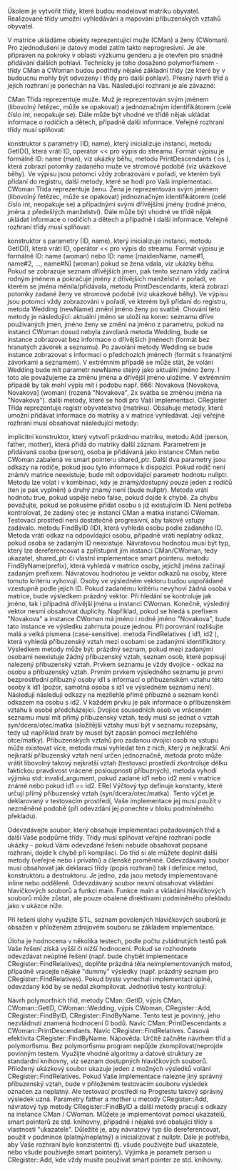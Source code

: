 Úkolem je vytvořit třídy, které budou modelovat matriku obyvatel. Realizované třídy umožní vyhledávání a mapování příbuzenských vztahů obyvatel.

V matrice ukládáme objekty reprezentující muže (CMan) a ženy (CWoman). Pro zjednodušení je datový model zatím takto neprogresivní. Je ale připraven na pokroky v oblasti výzkumu genderu a je otevřen pro snadné přidávání dalších pohlaví. Technicky je toho dosaženo polymorfismem - třídy CMan a CWoman budou podtřídy nějaké základní třídy (ze které by v budoucnu mohly být odvozeny i třídy pro další pohlaví). Přesný návrh tříd a jejich rozhraní je ponechán na Vás. Následující rozhraní je ale závazné:

CMan
Třída reprezentuje muže. Muž je reprezentován svým jménem (libovolný řetězec, může se opakovat) a jednoznačným identifikátorem (celé číslo int, neopakuje se). Dále může být vhodné ve třídě nějak ukládat informace o rodičích a dětech, případně další informace. Veřejné rozhraní třídy musí splňovat:

konstruktor s parametry (ID, name), který inicializuje instanci,
metodu GetID(), která vrátí ID,
operátor << pro výpis do streamu. Formát výpisu je formálně ID: name (man), viz ukázky běhu,
metodu PrintDescendants ( os ), která zobrazí potomky zadaného muže ve stromové podobě (viz ukázkové běhy). Ve výpisu jsou potomci vždy zobrazováni v pořadí, ve kterém byli přidaní do registru,
další metody, které se hodí pro Vaši implementaci.
CWoman
Třída reprezentuje ženu. Žena je reprezentován svým jménem (libovolný řetězec, může se opakovat) jednoznačným identifikátorem (celé číslo int, neopakuje se) a případnými svými dřívějšími jmény (rodné jméno, jména z předešlých manželství). Dále může být vhodné ve třídě nějak ukládat informace o rodičích a dětech a případně i další informace. Veřejné rozhraní třídy musí splňovat:

konstruktor s parametry (ID, name), který inicializuje instanci,
metodu GetID(), která vrátí ID,
operátor << pro výpis do streamu. Formát výpisu je formálně ID: name (woman) nebo ID: name [maidenName, name#1, name#2, ..., name#N] (woman) pokud se žena vdala, viz ukázky běhu. Pokud se zobrazuje seznam dřívějších jmen, pak tento seznam vždy začíná rodným jménem a pokračuje jmény z dřívějších manželství v pořadí, ve kterém se jména měnila/přidávala,
metodu PrintDescendants, která zobrazí potomky zadané ženy ve stromové podobě (viz ukázkové běhy). Ve výpisu jsou potomci vždy zobrazováni v pořadí, ve kterém byli přidaní do registru,
metoda Wedding (newName) změní jméno ženy po svatbě. Chování této metody je následující:
aktuální jméno se uloží na konec seznamu dříve používaných jmen,
jméno ženy se změní na jméno z parametru,
pokud na instanci CWoman dosud nebyla zavolaná metoda Wedding, bude se instance zobrazovat bez informace o dřívějších jménech (formát bez hranatých závorek a seznamu). Po zavolání metody Wedding se bude instance zobrazovat s informací o předchozích jménech (formát s hranatými závorkami a seznamem). V extrémním případě se může stát, že volání Wedding bude mít parametr newName stejný jako aktuální jméno ženy. I toto ale považujeme za změnu jména a dřívější jméno uložíme. V extrémním případě by tak mohl výpis mít i podobu např. 666: Novakova [Novakova, Novakova] (woman) (rozená "Novakova", 2x svatba se změnou jména na "Novakova").
další metody, které se hodí pro Vaši implementaci.
CRegister
Třída reprezentuje registr obyvatelstva (matriku). Obsahuje metody, které umožní přidávat informace do matriky a v matrice vyhledávat. Její veřejné rozhraní musí obsahovat následující metody:

implicitní konstruktor, který vytvoří prázdnou matriku,
metodu Add (person, father, mother), která přidá do matriky další záznam. Parametrem je přidávaná osoba (person), osoba je přidávaná jako instance CMan nebo CWoman zabalená ve smart pointeru shared_ptr. Další dva parametry jsou odkazy na rodiče, pokud jsou tyto informace k dispozici. Pokud rodič není znám/v matrice neexistuje, bude mít odpovídající parametr hodnotu nullptr. Metodu lze volat i v kombinaci, kdy je známý/dostupný pouze jeden z rodičů (ten je pak vyplněn) a druhý známý není (bude nullptr). Metoda vrátí hodnotu true, pokud uspěje nebo false, pokud dojde k chybě. Za chybu považujte, pokud se pokusíme přidat osobu s již existujícím ID. Není potřeba kontrolovat, že zadaný otec je instancí CMan a matka instancí CWoman. Testovací prostředí není dostatečně progresivní, aby takové vstupy zadávalo.
metodu FindByID (ID), která vyhledá osobu podle zadaného ID. Metoda vrátí odkaz na odpovídající osobu, případně vrátí neplatný odkaz, pokud osoba se zadaným ID neexistuje. Návratovou hodnotou musí být typ, který lze dereferencovat a zpřístupnit jím instanci CMan/CWoman, tedy ukazatel, shared_ptr či vlastní implementace smart pointeru.
metodu FindByName(prefix), která vyhledá v matrice osoby, jejichž jména začínají zadaným prefixem. Návratovou hodnotou je vektor odkazů na osoby, které tomuto kritériu vyhovují. Osoby ve výsledném vektoru budou uspořádané vzestupně podle jejich ID. Pokud zadanému kritériu nevyhoví žádná osoba v matrice, bude výsledkem prázdný vektor. Při hledání se kontroluje jak jméno, tak i případná dřívější jména u instancí CWoman. Konečně, výsledný vektor nesmí obsahovat duplicity. Například, pokud se hledá s prefixem "Novakova" a instance CWoman má jméno i rodné jméno "Novakova", bude tato instance ve výsledku zahrnuta pouze jednou. Při porovnání rozlišujte malá a velká písmena (case-sensitive).
metoda FindRelatives ( id1, id2 ), která vyhledá příbuzenský vztah mezi osobami se zadanými identifikátory. Výsledkem metody může být:
prázdný seznam, pokud mezi zadanými osobami neexistuje žádný příbuzenský vztah,
seznam osob, které popisují nalezený příbuzenský vztah. Prvkem seznamu je vždy dvojice - odkaz na osobu a příbuzenský vztah. Prvním prvkem výsledného seznamu je první bezprostřední příbuzný osoby id1 s informací o příbuzenském vztahu této osoby k id1 (pozor, samotná osoba s id1 ve výsledném seznamu není). Následují následují odkazy na mezilehlé přímé příbuzné a seznam končí odkazem na osobu s id2. V každém prvku je pak informace o příbuzenském vztahu k osobě předcházející. Dvojice sousedních osob ve vráceném seznamu musí mít přímý příbuzenský vztah, tedy musí se jednat o vztah syn/dcera/otec/matka (složitější vztahy musí být v seznamu rozepsány, tedy už například bratr by musel být zapsán pomocí mezilehlého otce/matky). Příbuzenských vztahů pro zadanou dvojici osob na vstupu může existovat více, metoda musí vyhledat ten z nich, který je nejkratší. Ani nejkratší příbuzenský vztah není určen jednoznačně, metoda proto může vrátit libovolný takový nejkratší vztah (testovací prostředí zkontroluje délku faktickou pravdivost vrácené posloupnosti příbuzných),
metoda vyhodí výjimku std::invalid_argument, pokud zadané id1 nebo id2 není v matrice známé nebo pokud id1 == id2.
ERel
Výčtový typ definuje konstanty, které určují přímý příbuzenský vztah (syn/dcera/otec/matka). Tento výčet je deklarovaný v testovacím prostředí, Vaše implementace jej musí použít v nezměněné podobě (při odevzdání jej ponechte v bloku podmíněného překladu).

Odevzdávejte soubor, který obsahuje implementaci požadovaných tříd a další Vaše podpůrné třídy. Třídy musí splňovat veřejné rozhraní podle ukázky - pokud Vámi odevzdané řešení nebude obsahovat popsané rozhraní, dojde k chybě při kompilaci. Do tříd si ale můžete doplnit další metody (veřejné nebo i privátní) a členské proměnné. Odevzdávaný soubor musí obsahovat jak deklaraci třídy (popis rozhraní) tak i definice metod, konstruktoru a destruktoru. Je jedno, zda jsou metody implementované inline nebo odděleně. Odevzdávaný soubor nesmí obsahovat vkládání hlavičkových souborů a funkci main. Funkce main a vkládání hlavičkových souborů může zůstat, ale pouze obalené direktivami podmíněného překladu jako v ukázce níže.

Při řešení úlohy využijte STL, seznam povolených hlavičkových souborů je obsažen v přiloženém zdrojovém souboru se základem implementace.

Úloha je hodnocena v několika testech, podle počtu zvládnutých testů pak Vaše řešení získá vyšší či nižší hodnocení. Pokud se rozhodnete odevzdávat neúplné řešení (např. bude chybět implementace CRegister::FindRelatives), doplňte prázdná těla neimplementovaných metod, případně vracejte nějaké "dummy" výsledky (např. prázdný seznam pro CRegister::FindRelatives). Pokud byste vynechali implementaci úplně, odevzdaný kód by se nedal zkompilovat. Jednotlivé testy kontrolují:

Návrh polymorfních tříd, metody CMan::GetID, výpis CMan, CWoman::GetID, CWoman::Wedding, výpis CWoman, CRegister::Add, CRegister::FindByID, CRegister::FindByName. Tento test je povinný, jeho nezvládnutí znamená hodnocení 0 bodů.
Navíc CMan::PrintDescendants a CWoman::PrintDescendants.
Navíc CRegister::FindRelatives.
Časová efektivita CRegister::FindByName.
Nápověda:
Určitě začněte návrhem tříd a polymorfismu. Bez polymorfismu program nepůjde zkompilovat/neprojde povinným testem.
Využijte vhodné algoritmy a datové struktury ze standardní knihovny, viz seznam dostupných hlavičkových souborů.
Přiložený ukázkový soubor ukazuje jeden z možných výsledků volání CRegister::FindRelatives. Pokud Vaše implementace nalezne jiný správný příbuzenský vztah, bude v přiloženém testovacím souboru výsledek označen za neplatný. Ale testovací prostředí na Progtestu takový správný výsledek uzná.
Parametry father a mother u metody CRegister::Add, návratový typ metody CRegister::FindByID a další metody pracují s odkazy na instance CMan / CWoman. Můžete je implementovat pomocí ukazatelů, smart pointerů ze std. knihovny, případně i nějaké své obalující třídy s vlastností "ukazatele". Důležité je, aby návratový typ šlo dereferencovat, použít v podmínce (platný/neplatný) a inicializovat z nullptr. Dále je potřeba, aby Vaše rozhraní bylo konzistentní (tj. všude používejte buď ukazatele, nebo všude používejte smart pointery). Výjimka je parametr person u CRegister::Add, kde vždy musíte používat smart pointer ze std. knihovny.